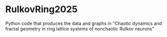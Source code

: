 # RulkovRing2025

Python code that produces the data and graphs in "Chaotic dynamics and fractal geometry in ring lattice systems of nonchaotic Rulkov neurons"

